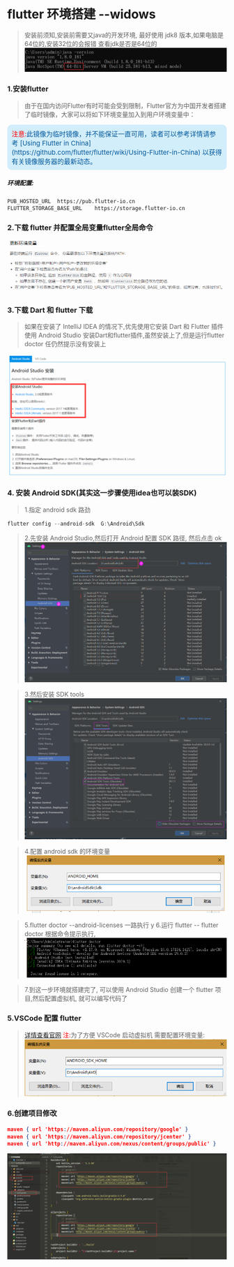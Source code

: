 # flutter 环境搭建 --widows

>安装前须知,安装前需要又java的开发环境, 最好使用 jdk8 版本,如果电脑是64位的,安装32位的会报错
查看jdk是否是64位的
![图示](static/images/jdkSetting.png)

### 1.安装flutter

>由于在国内访问Flutter有时可能会受到限制，Flutter官方为中国开发者搭建了临时镜像，大家可以将如下环境变量加入到用户环境变量中：
<div style="background:#D2EEFB;color:#01579B;font-size:15px;padding:10px;border-radius:10px;"><font color="red">注意:</font>此镜像为临时镜像，并不能保证一直可用，读者可以参考详情请参考 [Using Flutter in China](https://github.com/flutter/flutter/wiki/Using-Flutter-in-China) 以获得有关镜像服务器的最新动态。</div>

##### 环境配置:

```html
PUB_HOSTED_URL  https://pub.flutter-io.cn
FLUTTER_STORAGE_BASE_URL    https://storage.flutter-io.cn
```

### 2.下载 flutter 并配置全局变量flutter全局命令

![示](static/images/flutter_setpath.png)

### 3.下载 Dart 和 flutter 下载

>如果在安装了 IntelliJ IDEA 的情况下,优先使用它安装 Dart 和 Flutter 插件
>使用 Android Studio 安装Dart和flutter插件,虽然安装上了,但是运行flutter doctor 任仍然提示没有安装上

![](static/images/flutter_1.png)

### 4.  安装 Android SDK(其实这一步骤使用idea也可以装SDK)
>1.指定 android sdk 路劲
```C#
flutter config --android-sdk  G:\Android\Sdk
```

>2.先安装 Android Studio,然后打开 Android 配置 SDK 路径, 然后点击 ok
![图例1](static/images/android_sdk.png)

>3.然后安装 SDK tools
![图例2](static/images/android_sdktools.png)

>4.配置 android sdk 的环境变量
![图例3](static/images/android_setting1.png)

>5.flutter doctor --android-licenses 一路执行 y
>6.运行 flutter -- flutter doctor 根据命令提示执行,
![图例4](static/images/flutter_doctor.png)

>7.到这一步环境就搭建完了, 可以使用 Android Studio 创建一个 flutter 项目,然后配置虚拟机, 就可以编写代码了

### 5.VSCode 配置 flutter

>[详情查看官网](https://flutterchina.club/get-started/test-drive/#vscode)
><font color='red'>注:</font>为了方便 VSCode 启动虚拟机 
>需要配置环境变量:
![图例5](static/images/android_AVD_Setting.png)


### 6.创建项目修改
```JSON
maven { url 'https://maven.aliyun.com/repository/google' }
maven { url 'https://maven.aliyun.com/repository/jcenter' }
maven { url 'http://maven.aliyun.com/nexus/content/groups/public' }
```

![图示](static/images/gradleSetting.png)